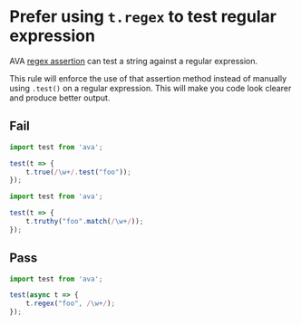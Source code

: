 # Prefer using `t.regex` to test regular expression

AVA [regex assertion](https://github.com/avajs/ava/blob/master/docs/03-assertions.md#regexcontents-regex-message) can test a string against a regular expression.

This rule will enforce the use of that assertion method instead of manually using `.test()` on a regular expression. This will make you code look clearer and produce better output.


## Fail

```js
import test from 'ava';

test(t => {
	t.true(/\w+/.test("foo"));
});
```

```js
import test from 'ava';

test(t => {
	t.truthy("foo".match(/\w+/));
});
```


## Pass

```js
import test from 'ava';

test(async t => {
	t.regex("foo", /\w+/);
});
```

